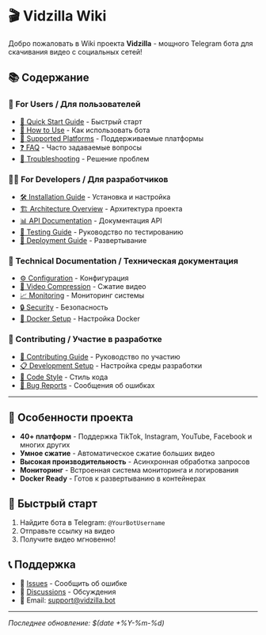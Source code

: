 # 🎬 Vidzilla Wiki

Добро пожаловать в Wiki проекта **Vidzilla** - мощного Telegram бота для скачивания видео с социальных сетей!

## 📚 Содержание

### 👥 For Users / Для пользователей
- [🚀 Quick Start Guide](Quick-Start-Guide) - Быстрый старт
- [📱 How to Use](How-to-Use) - Как использовать бота
- [🎯 Supported Platforms](Supported-Platforms) - Поддерживаемые платформы
- [❓ FAQ](FAQ) - Часто задаваемые вопросы
- [🔧 Troubleshooting](Troubleshooting) - Решение проблем

### 👨‍💻 For Developers / Для разработчиков
- [🛠️ Installation Guide](Installation-Guide) - Установка и настройка
- [🏗️ Architecture Overview](Architecture-Overview) - Архитектура проекта
- [📊 API Documentation](API-Documentation) - Документация API
- [🧪 Testing Guide](Testing-Guide) - Руководство по тестированию
- [🚀 Deployment Guide](Deployment-Guide) - Развертывание

### 🔧 Technical Documentation / Техническая документация
- [⚙️ Configuration](Configuration) - Конфигурация
- [🎥 Video Compression](Video-Compression) - Сжатие видео
- [📈 Monitoring](Monitoring) - Мониторинг системы
- [🔒 Security](Security) - Безопасность
- [🐳 Docker Setup](Docker-Setup) - Настройка Docker

### 🤝 Contributing / Участие в разработке
- [🤝 Contributing Guide](Contributing-Guide) - Руководство по участию
- [📋 Development Setup](Development-Setup) - Настройка среды разработки
- [🎨 Code Style](Code-Style) - Стиль кода
- [🐛 Bug Reports](Bug-Reports) - Сообщения об ошибках

---

## 🌟 Особенности проекта

- **40+ платформ** - Поддержка TikTok, Instagram, YouTube, Facebook и многих других
- **Умное сжатие** - Автоматическое сжатие больших видео
- **Высокая производительность** - Асинхронная обработка запросов
- **Мониторинг** - Встроенная система мониторинга и логирования
- **Docker Ready** - Готов к развертыванию в контейнерах

## 🚀 Быстрый старт

1. Найдите бота в Telegram: `@YourBotUsername`
2. Отправьте ссылку на видео
3. Получите видео мгновенно!

## 📞 Поддержка

- 🐛 [Issues](https://github.com/mirvald-space/Vidzilla/issues) - Сообщить об ошибке
- 💬 [Discussions](https://github.com/mirvald-space/Vidzilla/discussions) - Обсуждения
- 📧 Email: support@vidzilla.bot

---

*Последнее обновление: $(date +%Y-%m-%d)*